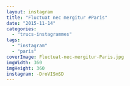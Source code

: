 ```yaml
---
layout: instagram
title: "Fluctuat nec mergitur #Paris"
date: "2015-11-14"
categories: 
  - "trucs-instagrammes"
tags: 
  - "instagram"
  - "paris"
coverImage: Fluctuat-nec-mergitur-Paris.jpg
imgWidth: 360
imgHeight: 360
instagram: -DroVISmSD
---
```

